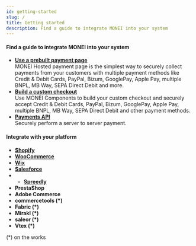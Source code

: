 ```yaml
---
id: getting-started
slug: /
title: Getting started
description: Find a guide to integrate MONEI into your system
---
```


#### Find a guide to integrate MONEI into your system

- **[Use a prebuilt payment page](integrations/use-prebuilt-payment-page.mdx)**  
  MONEI Hosted payment page is the simplest way to securely collect payments from your customers with multiple payment methods like Credit & Debit Cards, PayPal, Bizum, GooglePay, Apple Pay, multiple BNPL, MB Way, SEPA Direct Debit and more.
- **[Build a custom checkout](integrations/build-custom-checkout.mdx)**  
  Use MONEI Components to build your custom checkout and securely accept Credit & Debit Cards, PayPal, Bizum, GooglePay, Apple Pay, multiple BNPL, MB Way, SEPA Direct Debit and  other payment methods.
- **[Payments API](/api/#tag/Payments)**  
  Securely perform a server to server payment.

#### Integrate with your platform

- **[Shopify](e-commerce/shopify.mdx)**
- **[WooCommerce](e-commerce/woocommerce.mdx)**
- **[Wix](e-commerce/wix.mdx)**
- **[Salesforce](e-commerce/salesforce.mdx)**
- - **[Spreedly](https://docs.spreedly.com/payment-gateways/monei/)**
- **PrestaShop**
- **Adobe Commerce**
- **commercetools (*)**
- **Fabric (*)**
- **Mirakl (*)**
- **saleor (*)**
- **Vtex (*)**

(*) on the works
